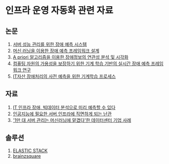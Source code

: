 인프라 운영 자동화 관련 자료
===============================
논문
----
1. [서버 성능 관리를 위한 장애 예측 시스템](https://github.com/bulgemi/ITOA/blob/master/A_Prediction_System_for_Server_Performance_Management.md)
2. [머신 러닝을 이용한 장애 예측 프레임워크 설계](https://github.com/bulgemi/ITOA/blob/master/System_Failure_Prediction_Framework_Using_Machine_Learning_Algorithm.md)
3. [A priori 알고리즘을 이용한 장애정보의 연관성 분석 및 시각화](https://github.com/bulgemi/ITOA/blob/master/Association_Analysis_and_Visualization_of_Fault_Inforamtion_using_A_priori_Algorithm.md)
4. [컴퓨팅 자원의 가용성을 보장하기 위한 기계 학습 기반의 실시간 장애 예측 프레임워크 연구](https://github.com/bulgemi/ITOA/blob/master/A_Study_on_the_Real-time_Failure_Prediction_Framework_based_on_Machine_Learning_to_Ensure_Availability_of_Computing_Resources.md)
5. [IT자산 장애처리의 사전 예측을 위한 기계학습 프로세스](https://github.com/bulgemi/ITOA/blob/master/Machine_Learning_Process_for_the_Prediction_of_the_IT_Asset_Fault_Recovery.md)

자료
----
1. [IT 인프라 장애, 빅데이터 분석으로 미리 예측할 수 있다](https://github.com/bulgemi/ITOA/blob/master/LG_CNS_20150528.md)
2. [인공지능에 필요한 서버 인프라에 직면하게 되는 난관](https://github.com/bulgemi/ITOA/blob/master/IDC_201709.md)
3. ['1만 대 서버 관리는 머신러닝에 맡겼다'한 데이터센터 기업 사례](https://github.com/bulgemi/ITOA/blob/master/ciokorea_20190712.md)

솔루션
------
1. [ELASTIC STACK](https://github.com/bulgemi/ITOA/blob/master/elastic_stack.md)
2. [brainzsquare](https://github.com/bulgemi/ITOA/blob/master/brainzsquare.md)
